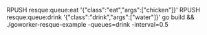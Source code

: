 RPUSH resque:queue:eat '{"class":"eat","args":["chicken"]}'
RPUSH resque:queue:drink '{"class":"drink","args":["water"]}'
go build && ./goworker-resque-example -queues=drink -interval=0.5

